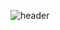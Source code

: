 ![header](https://capsule-render.vercel.app/api?type=waving&color=gradient&customColorList=8&height=300&section=header&text=yakcom&fontSize=90&fontAlignY=40&animation=fadeIn)


